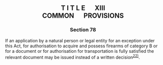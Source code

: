 ## <a name="title_13"></a><p align="center">T I T L E &emsp; XIII<br /> COMMON &emsp; PROVISIONS</p>

### <a name="section_78"></a><p align="center">Section 78</p>

If an application by a natural person or legal entity for an exception under this Act, for authorisation to acquire and possess firearms of category B or for a document or for authorisation for transportation is fully satisfied the relevant document may be issued instead of a written decision<a name="fn22_ref"></a><sup>[22)](#fn22)</sup>.

